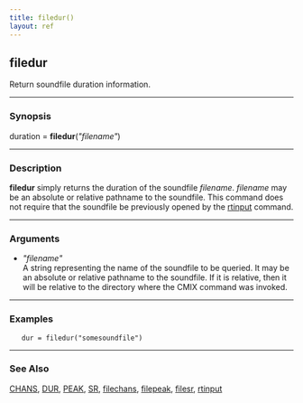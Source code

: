 ```yaml
---
title: filedur()
layout: ref
---
```


## filedur

Return soundfile duration information.

-----

### Synopsis

duration = **filedur**(*"filename"*)

-----

### Description

**filedur** simply returns the duration of the soundfile *filename*.
*filename* may be an absolute or relative pathname to the soundfile.
This command does not require that the soundfile be previously opened by
the [rtinput](rtinput.html) command.

-----

### Arguments

  - *"filename"*  
    A string representing the name of the soundfile to be queried. It
    may be an absolute or relative pathname to the soundfile. If it is
    relative, then it will be relative to the directory where the CMIX
    command was invoked.

-----

### Examples

``` 
   dur = filedur("somesoundfile")
```

-----

### See Also

[CHANS](CHANS.html), [DUR](DUR.html), [PEAK](PEAK.html), [SR](SR.html),
[filechans](filechans.html), [filepeak](filepeak.html),
[filesr](filesr.html), [rtinput](rtinput.html)
